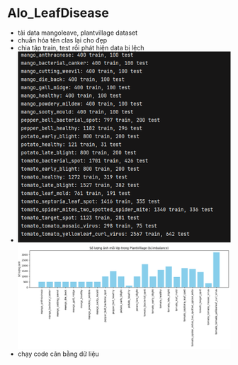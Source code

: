 # Alo_LeafDisease
- tải data mangoleave, plantvillage dataset
- chuẩn hóa tên clas lại cho đẹp
- chia tập train, test rồi phát hiện data bị lệch
- ![img.png](img.png)![data.png](data.png)
- chạy code cân bằng dữ liệu